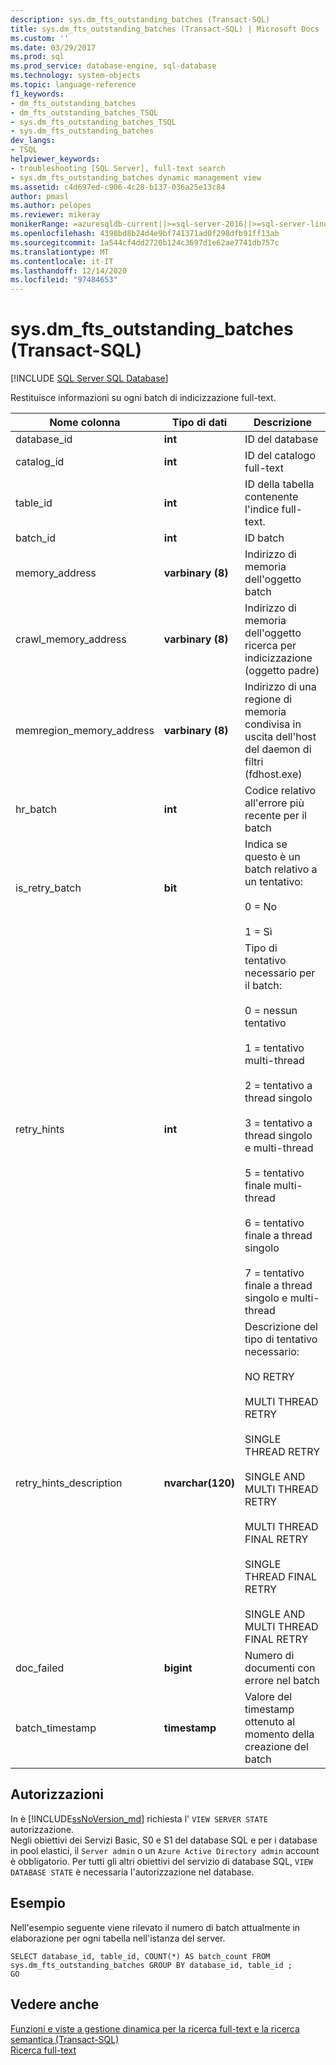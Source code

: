 ```yaml
---
description: sys.dm_fts_outstanding_batches (Transact-SQL)
title: sys.dm_fts_outstanding_batches (Transact-SQL) | Microsoft Docs
ms.custom: ''
ms.date: 03/29/2017
ms.prod: sql
ms.prod_service: database-engine, sql-database
ms.technology: system-objects
ms.topic: language-reference
f1_keywords:
- dm_fts_outstanding_batches
- dm_fts_outstanding_batches_TSQL
- sys.dm_fts_outstanding_batches_TSQL
- sys.dm_fts_outstanding_batches
dev_langs:
- TSQL
helpviewer_keywords:
- troubleshooting [SQL Server], full-text search
- sys.dm_fts_outstanding_batches dynamic management view
ms.assetid: c4d697ed-c906-4c28-b137-036a25e13c84
author: pmasl
ms.author: pelopes
ms.reviewer: mikeray
monikerRange: =azuresqldb-current||>=sql-server-2016||>=sql-server-linux-2017||=azuresqldb-mi-current
ms.openlocfilehash: 4398bd8b24d4e9bf741371ad0f298dfb91ff13ab
ms.sourcegitcommit: 1a544cf4dd2720b124c3697d1e62ae7741db757c
ms.translationtype: MT
ms.contentlocale: it-IT
ms.lasthandoff: 12/14/2020
ms.locfileid: "97484653"
---
```

# <a name="sysdm_fts_outstanding_batches-transact-sql"></a>sys.dm_fts_outstanding_batches (Transact-SQL)
[!INCLUDE [SQL Server SQL Database](../../includes/applies-to-version/sql-asdb.md)]

  Restituisce informazioni su ogni batch di indicizzazione full-text.  
  
  |Nome colonna|Tipo di dati|Descrizione|  
|-----------------|---------------|-----------------|  
|database_id|**int**|ID del database|  
|catalog_id|**int**|ID del catalogo full-text|  
|table_id|**int**|ID della tabella contenente l'indice full-text.|  
|batch_id|**int**|ID batch|  
|memory_address|**varbinary (8)**|Indirizzo di memoria dell'oggetto batch|  
|crawl_memory_address|**varbinary (8)**|Indirizzo di memoria dell'oggetto ricerca per indicizzazione (oggetto padre)|  
|memregion_memory_address|**varbinary (8)**|Indirizzo di una regione di memoria condivisa in uscita dell'host del daemon di filtri (fdhost.exe)|  
|hr_batch|**int**|Codice relativo all'errore più recente per il batch|  
|is_retry_batch|**bit**|Indica se questo è un batch relativo a un tentativo:<br /><br /> 0 = No<br /><br /> 1 = Sì|  
|retry_hints|**int**|Tipo di tentativo necessario per il batch:<br /><br /> 0 = nessun tentativo<br /><br /> 1 = tentativo multi-thread<br /><br /> 2 = tentativo a thread singolo<br /><br /> 3 = tentativo a thread singolo e multi-thread<br /><br /> 5 = tentativo finale multi-thread<br /><br /> 6 = tentativo finale a thread singolo<br /><br /> 7 = tentativo finale a thread singolo e multi-thread|  
|retry_hints_description|**nvarchar(120)**|Descrizione del tipo di tentativo necessario:<br /><br /> NO RETRY<br /><br /> MULTI THREAD RETRY<br /><br /> SINGLE THREAD RETRY<br /><br /> SINGLE AND MULTI THREAD RETRY<br /><br /> MULTI THREAD FINAL RETRY<br /><br /> SINGLE THREAD FINAL RETRY<br /><br /> SINGLE AND MULTI THREAD FINAL RETRY|  
|doc_failed|**bigint**|Numero di documenti con errore nel batch|  
|batch_timestamp|**timestamp**|Valore del timestamp ottenuto al momento della creazione del batch|  
  
## <a name="permissions"></a>Autorizzazioni  

In è [!INCLUDE[ssNoVersion_md](../../includes/ssnoversion-md.md)] richiesta l' `VIEW SERVER STATE` autorizzazione.   
Negli obiettivi dei Servizi Basic, S0 e S1 del database SQL e per i database in pool elastici, il `Server admin` o un `Azure Active Directory admin` account è obbligatorio. Per tutti gli altri obiettivi del servizio di database SQL, `VIEW DATABASE STATE` è necessaria l'autorizzazione nel database.   
  
## <a name="examples"></a>Esempio  
 Nell'esempio seguente viene rilevato il numero di batch attualmente in elaborazione per ogni tabella nell'istanza del server.  
  
```  
SELECT database_id, table_id, COUNT(*) AS batch_count FROM sys.dm_fts_outstanding_batches GROUP BY database_id, table_id ;  
GO  
```  
  
## <a name="see-also"></a>Vedere anche  
 [Funzioni e viste a gestione dinamica per la ricerca full-text e la ricerca semantica &#40;Transact-SQL&#41;](../../relational-databases/system-dynamic-management-views/full-text-and-semantic-search-dynamic-management-views-functions.md)   
 [Ricerca full-text](../../relational-databases/search/full-text-search.md)  
  
  
